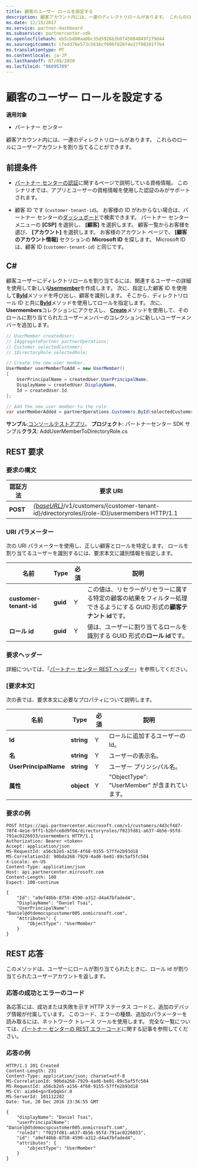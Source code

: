 ```yaml
---
title: 顧客のユーザー ロールを設定する
description: 顧客アカウント内には、一連のディレクトリロールがあります。 これらのロールにユーザーアカウントを割り当てることができます。
ms.date: 12/15/2017
ms.service: partner-dashboard
ms.subservice: partnercenter-sdk
ms.openlocfilehash: eb5cbd80aa0bc35d5926b3b9f45084849f2f9d44
ms.sourcegitcommit: cfedd76e573c5616cf006f826f4e27f08281f7b4
ms.translationtype: MT
ms.contentlocale: ja-JP
ms.lasthandoff: 07/08/2020
ms.locfileid: "86095789"
---
```

# <a name="set-user-roles-for-a-customer"></a>顧客のユーザー ロールを設定する

**適用対象**

- パートナー センター

顧客アカウント内には、一連のディレクトリロールがあります。 これらのロールにユーザーアカウントを割り当てることができます。

## <a name="prerequisites"></a>前提条件

- [パートナー センターの認証](partner-center-authentication.md)に関するページで説明している資格情報。 このシナリオでは、アプリとユーザーの資格情報を使用した認証のみがサポートされます。

- 顧客 ID です (`customer-tenant-id`)。 お客様の ID がわからない場合は、パートナー センターの[ダッシュボード](https://partner.microsoft.com/dashboard)で検索できます。 パートナー センター メニューの **[CSP]** を選択し、 **[顧客]** を選択します。 顧客一覧からお客様を選び、 **[アカウント]** を選択します。 お客様のアカウント ページで、 **[顧客のアカウント情報]** セクションの **Microsoft ID** を探します。 Microsoft ID は、顧客 ID (`customer-tenant-id`) と同じです。

## <a name="c"></a>C\#

顧客ユーザーにディレクトリロールを割り当てるには、関連するユーザーの詳細を使用して新しい[**Usermember**](https://docs.microsoft.com/dotnet/api/microsoft.store.partnercenter.models.roles.usermember)を作成します。 次に、指定した顧客 ID を使用して[**ById**](https://docs.microsoft.com/dotnet/api/microsoft.store.partnercenter.customers.icustomercollection.byid)メソッドを呼び出し、顧客を識別します。 そこから、ディレクトリロール ID と共に[**ById**](https://docs.microsoft.com/dotnet/api/microsoft.store.partnercenter.customerdirectoryroles.idirectoryrolecollection.byid)メソッドを使用してロールを指定します。 次に、 **Usermembers**コレクションにアクセスし、 [**Create**](https://docs.microsoft.com/dotnet/api/microsoft.store.partnercenter.customerdirectoryroles.iusermembercollection.create)メソッドを使用して、そのロールに割り当てられたユーザーメンバーのコレクションに新しいユーザーメンバーを追加します。

``` csharp
// UserMember createdUser;
// IAggregatePartner partnerOperations;
// Customer selectedCustomer;
// IDirectoryRole selectedRole;

// Create the new user member.
UserMember userMemberToAdd = new UserMember()
{
    UserPrincipalName = createdUser.UserPrincipalName,
    DisplayName = createdUser.DisplayName,
    Id = createdUser.Id
};

// Add the new user member to the role.
var userMemberAdded = partnerOperations.Customers.ById(selectedCustomer.Id).DirectoryRoles.ById(selectedRole.Id).UserMembers.Create(userMemberToAdd);
```

**サンプル**:[コンソールテストアプリ](console-test-app.md)。 **プロジェクト**: パートナーセンター SDK サンプル**クラス**: AddUserMemberToDirectoryRole.cs

## <a name="rest-request"></a>REST 要求

### <a name="request-syntax"></a>要求の構文

| 認証方法   | 要求 URI                                                                                                                 |
|----------|-----------------------------------------------------------------------------------------------------------------------------|
| **POST** | [*{baseURL}*](partner-center-rest-urls.md)/v1/customers/{customer-tenant-id}/directoryroles/{role-ID}/usermembers HTTP/1.1 |

### <a name="uri-parameter"></a>URI パラメーター

次の URI パラメーターを使用し、正しい顧客とロールを特定します。 ロールを割り当てるユーザーを識別するには、要求本文に識別情報を指定します。

| 名前                   | Type     | 必須 | 説明                                                                                                                                            |
|------------------------|----------|----------|--------------------------------------------------------------------------------------------------------------------------------------------------------|
| **customer-tenant-id** | **guid** | Y        | この値は、リセラーがリセラーに属する特定の顧客の結果をフィルター処理できるようにする GUID 形式の**顧客テナント id**です。 |
| **ロール id**            | **guid** | Y        | 値は、ユーザーに割り当てるロールを識別する GUID 形式の**ロール id**です。                                                              |

### <a name="request-headers"></a>要求ヘッダー

詳細については、「[パートナー センター REST ヘッダー](headers.md)」を参照してください。

### <a name="request-body"></a>[要求本文]

次の表では、要求本文に必要なプロパティについて説明します。

| 名前                  | Type       | 必須 | 説明                            |
|-----------------------|------------|----------|----------------------------------------|
| **Id**                | **string** | Y        | ロールに追加するユーザーの Id。 |
| **名**       | **string** | Y        | ユーザーの表示名。 |
| **UserPrincipalName** | **string** | Y        | ユーザー プリンシパル名。        |
| **属性**        | **object** | Y        | "ObjectType": "UserMember" が含まれています。     |

### <a name="request-example"></a>要求の例

```http
POST https://api.partnercenter.microsoft.com/v1/customers/4d3cf487-70f4-4e1e-9ff1-b2bfce8d9f04/directoryroles/f023fd81-a637-4b56-95fd-791ac0226033/usermembers HTTP/1.1
Authorization: Bearer <token>
Accept: application/json
MS-RequestId: a56cb2e5-a156-4f68-9155-57ffe2b93d18
MS-CorrelationId: 90bda268-7929-4ad6-be01-89c5af5fc504
X-Locale: en-US
Content-Type: application/json
Host: api.partnercenter.microsoft.com
Content-Length: 180
Expect: 100-continue

{
    "Id": "a9ef48bb-8758-4590-a312-d4a47bfaded4",
    "DisplayName": "Daniel Tsai",
    "UserPrincipalName": "Daniel@dtdemocspcustomer005.onmicrosoft.com",
    "Attributes": {
        "ObjectType": "UserMember"
    }
}
```

## <a name="rest-response"></a>REST 応答

このメソッドは、ユーザーにロールが割り当てられたときに、ロール id が割り当てられたユーザーアカウントを返します。

### <a name="response-success-and-error-codes"></a>応答の成功とエラーのコード

各応答には、成功または失敗を示す HTTP ステータス コードと、追加のデバッグ情報が付属しています。 このコード、エラーの種類、追加のパラメーターを読み取るには、ネットワーク トレース ツールを使用します。 完全な一覧については、[パートナー センターの REST エラーコード](error-codes.md)に関する記事を参照してください。

### <a name="response-example"></a>応答の例

```http
HTTP/1.1 201 Created
Content-Length: 231
Content-Type: application/json; charset=utf-8
MS-CorrelationId: 90bda268-7929-4ad6-be01-89c5af5fc504
MS-RequestId: a56cb2e5-a156-4f68-9155-57ffe2b93d18
MS-CV: aia94+gnrEeQqkGr.0
MS-ServerId: 101112202
Date: Tue, 20 Dec 2016 23:36:55 GMT

{
    "displayName": "Daniel Tsai",
    "userPrincipalName": "Daniel@dtdemocspcustomer005.onmicrosoft.com",
    "roleId": "f023fd81-a637-4b56-95fd-791ac0226033",
    "id": "a9ef48bb-8758-4590-a312-d4a47bfaded4",
    "attributes": {
        "objectType": "UserMember"
    }
}
```
